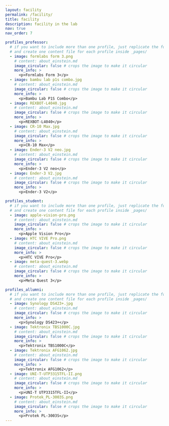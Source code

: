 ```yaml
---
layout: facility
permalink: /facility/
title: facility
description: facility in the lab
nav: true
nav_order: 7

profiles_professor:
  # if you want to include more than one profile, just replicate the following block
  # and create one content file for each profile inside _pages/
  - image: formlabs form 3.png
    # content: about_einstein.md
    image_circular: false # crops the image to make it circular
    more_info: >
      <p>Formlabs Form 3</p>
  - image: bambu lab p1s combo.jpg
    # content: about_einstein.md
    image_circular: false # crops the image to make it circular
    more_info: >
      <p>Bambu Lab P1S Combo</p>
  - image: REXBOT-L4040.jpg
    # content: about_einstein.md
    image_circular: false # crops the image to make it circular
    more_info: >
      <p>REXBOT-L4040</p>
  - image: CR-10 Max.jpg
    # content: about_einstein.md
    image_circular: false # crops the image to make it circular
    more_info: >
      <p>CR-10 Max</p>
  - image: Ender-3 V2 neo.jpg
    # content: about_einstein.md
    image_circular: false # crops the image to make it circular
    more_info: >
      <p>Ender-3 V2 neo</p>
  - image: Ender-3 V2.jpg
    # content: about_einstein.md
    image_circular: false # crops the image to make it circular
    more_info: >
      <p>Ender-3 V2</p>

profiles_student:
  # if you want to include more than one profile, just replicate the following block
  # and create one content file for each profile inside _pages/
  - image: apple-vision-pro.png
    # content: about_einstein.md
    image_circular: false # crops the image to make it circular
    more_info: >
      <p>Apple Vision Pro</p>
  - image: HTC VIVE Pro.png
    # content: about_einstein.md
    image_circular: false # crops the image to make it circular
    more_info: >
      <p>HTC VIVE Pro</p>
  - image: meta-quest-3.webp
    # content: about_einstein.md
    image_circular: false # crops the image to make it circular
    more_info: >
      <p>Meta Quest 3</p>

profiles_allumni:
  # if you want to include more than one profile, just replicate the following block
  # and create one content file for each profile inside _pages/
  - image: Synology DS423+.jpg
    # content: about_einstein.md
    image_circular: false # crops the image to make it circular
    more_info: >
      <p>Synology DS423+</p>
  - image: Tektronix TBS1000C.jpg
    # content: about_einstein.md
    image_circular: false # crops the image to make it circular
    more_info: >
      <p>Tektronix TBS1000C</p>
  - image: Tektronix AFG1062.jpg
    # content: about_einstein.md
    image_circular: false # crops the image to make it circular
    more_info: >
      <p>Tektronix AFG1062</p>
  - image: UNI-T-UTP3315TFL-II.png
    # content: about_einstein.md
    image_circular: false # crops the image to make it circular
    more_info: >
      <p>UNI-T UTP3315TFL-II</p>
  - image: Protek_PL-3003S.png
    # content: about_einstein.md
    image_circular: false # crops the image to make it circular
    more_info: >
      <p>Protek PL-3003S</p>
---
```

